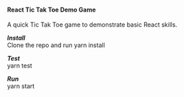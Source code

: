 #### React Tic Tak Toe Demo Game

A quick Tic Tak Toe game to demonstrate basic React skills.

***Install***  
Clone the repo and run yarn install
&nbsp;

***Test***  
yarn test
&nbsp;

***Run***  
yarn start
&nbsp;

